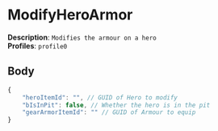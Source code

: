 # ModifyHeroArmor

**Description**: `Modifies the armour on a hero` \
**Profiles**: `profile0`

## Body

```js
{
    "heroItemId": "", // GUID of Hero to modify
    "bIsInPit": false, // Whether the hero is in the pit
    "gearArmorItemId": "" // GUID of Armour to equip
}
```
